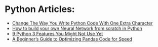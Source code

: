 # Python Articles: 
- [Change The Way You Write Python Code With One Extra Character](https://medium.com/swlh/change-the-way-you-write-python-code-with-one-extra-character-6665b73803c1)
- [How to build your own Neural Network from scratch in Python](https://towardsdatascience.com/how-to-build-your-own-neural-network-from-scratch-in-python-68998a08e4f6)
- [9 Python 3 Features You Might Not Use Yet](https://medium.com/better-programming/9-python-3-features-you-might-not-use-yet-fade13932a3e)
- [A Beginner’s Guide to Optimizing Pandas Code for Speed](https://engineering.upside.com/a-beginners-guide-to-optimizing-pandas-code-for-speed-c09ef2c6a4d6)
